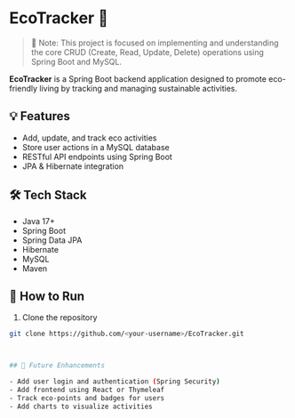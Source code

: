 # EcoTracker 🌱


> 📌 Note: This project is focused on implementing and understanding the core CRUD (Create, Read, Update, Delete) operations using Spring Boot and MySQL.


**EcoTracker** is a Spring Boot backend application designed to promote eco-friendly living by tracking and managing sustainable activities. 

## 💡 Features

- Add, update, and track eco activities
- Store user actions in a MySQL database
- RESTful API endpoints using Spring Boot
- JPA & Hibernate integration

## 🛠️ Tech Stack

- Java 17+
- Spring Boot
- Spring Data JPA
- Hibernate
- MySQL
- Maven

## 🚀 How to Run

1. Clone the repository
```bash
git clone https://github.com/<your-username>/EcoTracker.git



## 🔮 Future Enhancements

- Add user login and authentication (Spring Security)
- Add frontend using React or Thymeleaf
- Track eco-points and badges for users
- Add charts to visualize activities


